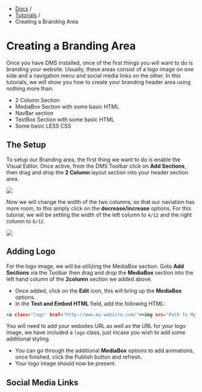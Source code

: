 <div class="row-fluid">
  <div class="span12">
		<ul class="breadcrumb">
  			<li><a href="http://docs.pagelines.com/">Docs</a> <span class="divider">/</span></li>
  			<li><a href="http://docs.pagelines.com/tutorials">Tutorials</a> <span class="divider">/</span></li>
  			<li class="active">Creating a Branding Area</li>
		</ul>
	</div>
</div>

# Creating a Branding Area #

Once you have DMS installed, once of the first things you will want to do is branding your website. Usually, these areas consist of a logo image on one side and a navigation menu and social media links on the other. In this tutorials, we will show you how to create your branding header area using nothing more than:

* 2 Column Section
* MediaBox Section with some basic HTML
* NavBar section
* TextBox Section with some basic HTML
* Some basic LESS CSS

## The Setup ##

To setup our Branding area, the first thing we want to do is enable the Visual Editor. Once active, from the DMS Toolbar click on **Add Sections**, then drag and drop the **2 Column** layout section into your header section area. 

![](https://raw.github.com/pagelines/Docs/master/gh-pages-template/public/img/branding-2column.jpg)

Now we will change the width of the two columns, so that our naviation has more room, to this simply click on the **decrease/increase** options. For this tutorial, we will be setting the width of the left column to `4/12` and the right column to `8/12`.

![](https://raw.github.com/pagelines/Docs/master/gh-pages-template/public/img/branding-column-width.jpg)


## Adding Logo ##

For the logo image, we will be utilizing the MediaBox section. Goto **Add Sections** via the Toolbar then drag and drop the **MediaBox** section into the left hand column of the **2column** section we added above.

* Once added, click on the **Edit** icon, this will bring up the **MediaBox** options.
* In the **Text and Embed HTML** field, add the following HTML:

~~~ .html
<a class="logo" href="http://www.my-website.com/"><img src="Path To My Image" alt="My Logo"></a>
~~~

You will need to add your websites URL as well as the URL for your logo image, we have included a `logo` class, just incase you wish to add some additional styling.

* You can go through the additional **MediaBox** options to add animations, once finished, click the Publish button and refresh.
* Your logo image should now be present.

## Social Media Links ##

<span class="icon-stack"><i class="icon-sign-blank icon-stack-base"></i><i class="icon-terminal icon-light"></i></span>

